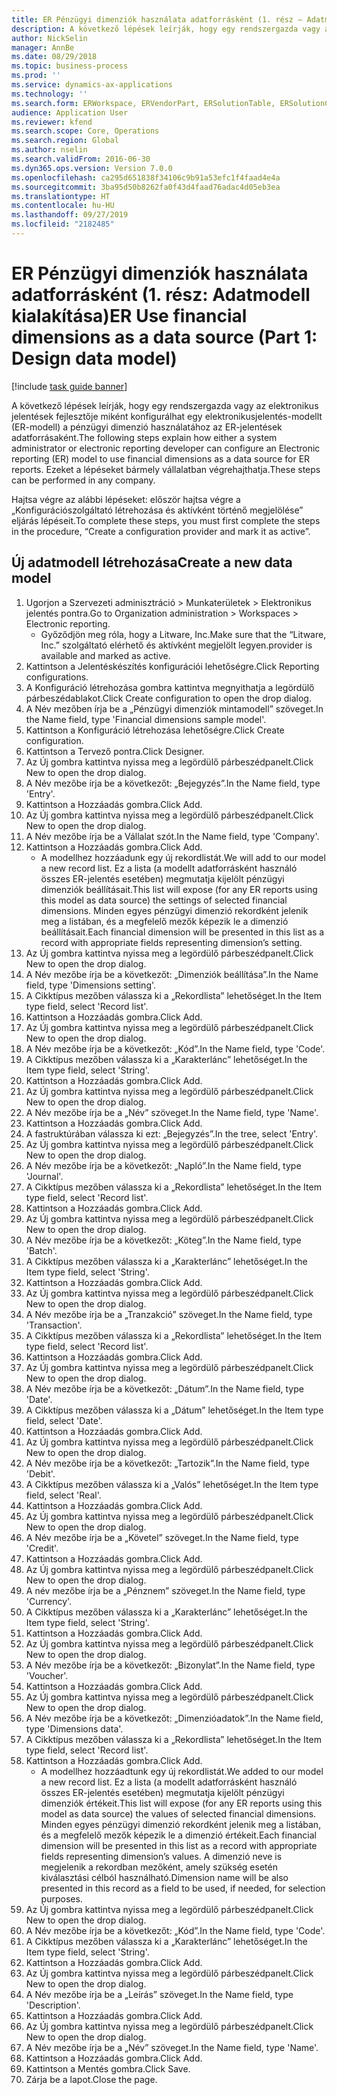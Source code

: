 ```yaml
---
title: ER Pénzügyi dimenziók használata adatforrásként (1. rész – Adatmodell kialakítása)
description: A következő lépések leírják, hogy egy rendszergazda vagy az elektronikus jelentések fejlesztője miként konfigurálhat egy elektronikusjelentés-modellt (ER-modell) a pénzügyi dimenzió használatához az ER-jelentések adatforrásaként.
author: NickSelin
manager: AnnBe
ms.date: 08/29/2018
ms.topic: business-process
ms.prod: ''
ms.service: dynamics-ax-applications
ms.technology: ''
ms.search.form: ERWorkspace, ERVendorPart, ERSolutionTable, ERSolutionCreateDropDialog, ERDataModelDesigner, ERDataModelContentsItemCreationDialog
audience: Application User
ms.reviewer: kfend
ms.search.scope: Core, Operations
ms.search.region: Global
ms.author: nselin
ms.search.validFrom: 2016-06-30
ms.dyn365.ops.version: Version 7.0.0
ms.openlocfilehash: ca295d651838f34106c9b91a53efc1f4faad4e4a
ms.sourcegitcommit: 3ba95d50b8262fa0f43d4faad76adac4d05eb3ea
ms.translationtype: HT
ms.contentlocale: hu-HU
ms.lasthandoff: 09/27/2019
ms.locfileid: "2182485"
---
```

# <a name="er-use-financial-dimensions-as-a-data-source-part-1-design-data-model"></a><span data-ttu-id="ea74b-103">ER Pénzügyi dimenziók használata adatforrásként (1. rész: Adatmodell kialakítása)</span><span class="sxs-lookup"><span data-stu-id="ea74b-103">ER Use financial dimensions as a data source (Part 1: Design data model)</span></span>

[!include [task guide banner](../../includes/task-guide-banner.md)]

<span data-ttu-id="ea74b-104">A következő lépések leírják, hogy egy rendszergazda vagy az elektronikus jelentések fejlesztője miként konfigurálhat egy elektronikusjelentés-modellt (ER-modell) a pénzügyi dimenzió használatához az ER-jelentések adatforrásaként.</span><span class="sxs-lookup"><span data-stu-id="ea74b-104">The following steps explain how either a system administrator or electronic reporting developer can configure an Electronic reporting (ER) model to use financial dimensions as a data source for ER reports.</span></span> <span data-ttu-id="ea74b-105">Ezeket a lépéseket bármely vállalatban végrehajthatja.</span><span class="sxs-lookup"><span data-stu-id="ea74b-105">These steps can be performed in any company.</span></span>

<span data-ttu-id="ea74b-106">Hajtsa végre az alábbi lépéseket: először hajtsa végre a „Konfigurációszolgáltató létrehozása és aktívként történő megjelölése” eljárás lépéseit.</span><span class="sxs-lookup"><span data-stu-id="ea74b-106">To complete these steps, you must first complete the steps in the procedure, “Create a configuration provider and mark it as active”.</span></span>


## <a name="create-a-new-data-model"></a><span data-ttu-id="ea74b-107">Új adatmodell létrehozása</span><span class="sxs-lookup"><span data-stu-id="ea74b-107">Create a new data model</span></span>
1. <span data-ttu-id="ea74b-108">Ugorjon a Szervezeti adminisztráció > Munkaterületek > Elektronikus jelentés pontra.</span><span class="sxs-lookup"><span data-stu-id="ea74b-108">Go to Organization administration > Workspaces > Electronic reporting.</span></span>
    * <span data-ttu-id="ea74b-109">Győződjön meg róla, hogy a Litware, Inc.</span><span class="sxs-lookup"><span data-stu-id="ea74b-109">Make sure that the “Litware, Inc.”</span></span> <span data-ttu-id="ea74b-110">szolgáltató elérhető és aktívként megjelölt legyen.</span><span class="sxs-lookup"><span data-stu-id="ea74b-110">provider is available and marked as active.</span></span>  
2. <span data-ttu-id="ea74b-111">Kattintson a Jelentéskészítés konfigurációi lehetőségre.</span><span class="sxs-lookup"><span data-stu-id="ea74b-111">Click Reporting configurations.</span></span>
3. <span data-ttu-id="ea74b-112">A Konfiguráció létrehozása gombra kattintva megnyithatja a legördülő párbeszédablakot.</span><span class="sxs-lookup"><span data-stu-id="ea74b-112">Click Create configuration to open the drop dialog.</span></span>
4. <span data-ttu-id="ea74b-113">A Név mezőben írja be a „Pénzügyi dimenziók mintamodell” szöveget.</span><span class="sxs-lookup"><span data-stu-id="ea74b-113">In the Name field, type 'Financial dimensions sample model'.</span></span>
5. <span data-ttu-id="ea74b-114">Kattintson a Konfiguráció létrehozása lehetőségre.</span><span class="sxs-lookup"><span data-stu-id="ea74b-114">Click Create configuration.</span></span>
6. <span data-ttu-id="ea74b-115">Kattintson a Tervező pontra.</span><span class="sxs-lookup"><span data-stu-id="ea74b-115">Click Designer.</span></span>
7. <span data-ttu-id="ea74b-116">Az Új gombra kattintva nyissa meg a legördülő párbeszédpanelt.</span><span class="sxs-lookup"><span data-stu-id="ea74b-116">Click New to open the drop dialog.</span></span>
8. <span data-ttu-id="ea74b-117">A Név mezőbe írja be a következőt: „Bejegyzés”.</span><span class="sxs-lookup"><span data-stu-id="ea74b-117">In the Name field, type 'Entry'.</span></span>
9. <span data-ttu-id="ea74b-118">Kattintson a Hozzáadás gombra.</span><span class="sxs-lookup"><span data-stu-id="ea74b-118">Click Add.</span></span>
10. <span data-ttu-id="ea74b-119">Az Új gombra kattintva nyissa meg a legördülő párbeszédpanelt.</span><span class="sxs-lookup"><span data-stu-id="ea74b-119">Click New to open the drop dialog.</span></span>
11. <span data-ttu-id="ea74b-120">A Név mezőbe írja be a Vállalat szót.</span><span class="sxs-lookup"><span data-stu-id="ea74b-120">In the Name field, type 'Company'.</span></span>
12. <span data-ttu-id="ea74b-121">Kattintson a Hozzáadás gombra.</span><span class="sxs-lookup"><span data-stu-id="ea74b-121">Click Add.</span></span>
    * <span data-ttu-id="ea74b-122">A modellhez hozzáadunk egy új rekordlistát.</span><span class="sxs-lookup"><span data-stu-id="ea74b-122">We will add to our model a new record list.</span></span> <span data-ttu-id="ea74b-123">Ez a lista (a modellt adatforrásként használó összes ER-jelentés esetében) megmutatja kijelölt pénzügyi dimenziók beállításait.</span><span class="sxs-lookup"><span data-stu-id="ea74b-123">This list will expose (for any ER reports using this model as data source) the settings of selected financial dimensions.</span></span> <span data-ttu-id="ea74b-124">Minden egyes pénzügyi dimenzió rekordként jelenik meg a listában, és a megfelelő mezők képezik le a dimenzió beállításait.</span><span class="sxs-lookup"><span data-stu-id="ea74b-124">Each financial dimension will be presented in this list as a record with appropriate fields representing dimension’s setting.</span></span>  
13. <span data-ttu-id="ea74b-125">Az Új gombra kattintva nyissa meg a legördülő párbeszédpanelt.</span><span class="sxs-lookup"><span data-stu-id="ea74b-125">Click New to open the drop dialog.</span></span>
14. <span data-ttu-id="ea74b-126">A Név mezőbe írja be a következőt: „Dimenziók beállítása”.</span><span class="sxs-lookup"><span data-stu-id="ea74b-126">In the Name field, type 'Dimensions setting'.</span></span>
15. <span data-ttu-id="ea74b-127">A Cikktípus mezőben válassza ki a „Rekordlista” lehetőséget.</span><span class="sxs-lookup"><span data-stu-id="ea74b-127">In the Item type field, select 'Record list'.</span></span>
16. <span data-ttu-id="ea74b-128">Kattintson a Hozzáadás gombra.</span><span class="sxs-lookup"><span data-stu-id="ea74b-128">Click Add.</span></span>
17. <span data-ttu-id="ea74b-129">Az Új gombra kattintva nyissa meg a legördülő párbeszédpanelt.</span><span class="sxs-lookup"><span data-stu-id="ea74b-129">Click New to open the drop dialog.</span></span>
18. <span data-ttu-id="ea74b-130">A Név mezőbe írja be a következőt: „Kód”.</span><span class="sxs-lookup"><span data-stu-id="ea74b-130">In the Name field, type 'Code'.</span></span>
19. <span data-ttu-id="ea74b-131">A Cikktípus mezőben válassza ki a „Karakterlánc” lehetőséget.</span><span class="sxs-lookup"><span data-stu-id="ea74b-131">In the Item type field, select 'String'.</span></span>
20. <span data-ttu-id="ea74b-132">Kattintson a Hozzáadás gombra.</span><span class="sxs-lookup"><span data-stu-id="ea74b-132">Click Add.</span></span>
21. <span data-ttu-id="ea74b-133">Az Új gombra kattintva nyissa meg a legördülő párbeszédpanelt.</span><span class="sxs-lookup"><span data-stu-id="ea74b-133">Click New to open the drop dialog.</span></span>
22. <span data-ttu-id="ea74b-134">A Név mezőbe írja be a „Név” szöveget.</span><span class="sxs-lookup"><span data-stu-id="ea74b-134">In the Name field, type 'Name'.</span></span>
23. <span data-ttu-id="ea74b-135">Kattintson a Hozzáadás gombra.</span><span class="sxs-lookup"><span data-stu-id="ea74b-135">Click Add.</span></span>
24. <span data-ttu-id="ea74b-136">A fastruktúrában válassza ki ezt: „Bejegyzés”.</span><span class="sxs-lookup"><span data-stu-id="ea74b-136">In the tree, select 'Entry'.</span></span>
25. <span data-ttu-id="ea74b-137">Az Új gombra kattintva nyissa meg a legördülő párbeszédpanelt.</span><span class="sxs-lookup"><span data-stu-id="ea74b-137">Click New to open the drop dialog.</span></span>
26. <span data-ttu-id="ea74b-138">A Név mezőbe írja be a következőt: „Napló”.</span><span class="sxs-lookup"><span data-stu-id="ea74b-138">In the Name field, type 'Journal'.</span></span>
27. <span data-ttu-id="ea74b-139">A Cikktípus mezőben válassza ki a „Rekordlista” lehetőséget.</span><span class="sxs-lookup"><span data-stu-id="ea74b-139">In the Item type field, select 'Record list'.</span></span>
28. <span data-ttu-id="ea74b-140">Kattintson a Hozzáadás gombra.</span><span class="sxs-lookup"><span data-stu-id="ea74b-140">Click Add.</span></span>
29. <span data-ttu-id="ea74b-141">Az Új gombra kattintva nyissa meg a legördülő párbeszédpanelt.</span><span class="sxs-lookup"><span data-stu-id="ea74b-141">Click New to open the drop dialog.</span></span>
30. <span data-ttu-id="ea74b-142">A Név mezőbe írja be a következőt: „Köteg”.</span><span class="sxs-lookup"><span data-stu-id="ea74b-142">In the Name field, type 'Batch'.</span></span>
31. <span data-ttu-id="ea74b-143">A Cikktípus mezőben válassza ki a „Karakterlánc” lehetőséget.</span><span class="sxs-lookup"><span data-stu-id="ea74b-143">In the Item type field, select 'String'.</span></span>
32. <span data-ttu-id="ea74b-144">Kattintson a Hozzáadás gombra.</span><span class="sxs-lookup"><span data-stu-id="ea74b-144">Click Add.</span></span>
33. <span data-ttu-id="ea74b-145">Az Új gombra kattintva nyissa meg a legördülő párbeszédpanelt.</span><span class="sxs-lookup"><span data-stu-id="ea74b-145">Click New to open the drop dialog.</span></span>
34. <span data-ttu-id="ea74b-146">A Név mezőbe írja be a „Tranzakció” szöveget.</span><span class="sxs-lookup"><span data-stu-id="ea74b-146">In the Name field, type 'Transaction'.</span></span>
35. <span data-ttu-id="ea74b-147">A Cikktípus mezőben válassza ki a „Rekordlista” lehetőséget.</span><span class="sxs-lookup"><span data-stu-id="ea74b-147">In the Item type field, select 'Record list'.</span></span>
36. <span data-ttu-id="ea74b-148">Kattintson a Hozzáadás gombra.</span><span class="sxs-lookup"><span data-stu-id="ea74b-148">Click Add.</span></span>
37. <span data-ttu-id="ea74b-149">Az Új gombra kattintva nyissa meg a legördülő párbeszédpanelt.</span><span class="sxs-lookup"><span data-stu-id="ea74b-149">Click New to open the drop dialog.</span></span>
38. <span data-ttu-id="ea74b-150">A Név mezőbe írja be a következőt: „Dátum”.</span><span class="sxs-lookup"><span data-stu-id="ea74b-150">In the Name field, type 'Date'.</span></span>
39. <span data-ttu-id="ea74b-151">A Cikktípus mezőben válassza ki a „Dátum” lehetőséget.</span><span class="sxs-lookup"><span data-stu-id="ea74b-151">In the Item type field, select 'Date'.</span></span>
40. <span data-ttu-id="ea74b-152">Kattintson a Hozzáadás gombra.</span><span class="sxs-lookup"><span data-stu-id="ea74b-152">Click Add.</span></span>
41. <span data-ttu-id="ea74b-153">Az Új gombra kattintva nyissa meg a legördülő párbeszédpanelt.</span><span class="sxs-lookup"><span data-stu-id="ea74b-153">Click New to open the drop dialog.</span></span>
42. <span data-ttu-id="ea74b-154">A Név mezőbe írja be a következőt: „Tartozik”.</span><span class="sxs-lookup"><span data-stu-id="ea74b-154">In the Name field, type 'Debit'.</span></span>
43. <span data-ttu-id="ea74b-155">A Cikktípus mezőben válassza ki a „Valós” lehetőséget.</span><span class="sxs-lookup"><span data-stu-id="ea74b-155">In the Item type field, select 'Real'.</span></span>
44. <span data-ttu-id="ea74b-156">Kattintson a Hozzáadás gombra.</span><span class="sxs-lookup"><span data-stu-id="ea74b-156">Click Add.</span></span>
45. <span data-ttu-id="ea74b-157">Az Új gombra kattintva nyissa meg a legördülő párbeszédpanelt.</span><span class="sxs-lookup"><span data-stu-id="ea74b-157">Click New to open the drop dialog.</span></span>
46. <span data-ttu-id="ea74b-158">A Név mezőbe írja be a „Követel” szöveget.</span><span class="sxs-lookup"><span data-stu-id="ea74b-158">In the Name field, type 'Credit'.</span></span>
47. <span data-ttu-id="ea74b-159">Kattintson a Hozzáadás gombra.</span><span class="sxs-lookup"><span data-stu-id="ea74b-159">Click Add.</span></span>
48. <span data-ttu-id="ea74b-160">Az Új gombra kattintva nyissa meg a legördülő párbeszédpanelt.</span><span class="sxs-lookup"><span data-stu-id="ea74b-160">Click New to open the drop dialog.</span></span>
49. <span data-ttu-id="ea74b-161">A név mezőbe írja be a „Pénznem” szöveget.</span><span class="sxs-lookup"><span data-stu-id="ea74b-161">In the Name field, type 'Currency'.</span></span>
50. <span data-ttu-id="ea74b-162">A Cikktípus mezőben válassza ki a „Karakterlánc” lehetőséget.</span><span class="sxs-lookup"><span data-stu-id="ea74b-162">In the Item type field, select 'String'.</span></span>
51. <span data-ttu-id="ea74b-163">Kattintson a Hozzáadás gombra.</span><span class="sxs-lookup"><span data-stu-id="ea74b-163">Click Add.</span></span>
52. <span data-ttu-id="ea74b-164">Az Új gombra kattintva nyissa meg a legördülő párbeszédpanelt.</span><span class="sxs-lookup"><span data-stu-id="ea74b-164">Click New to open the drop dialog.</span></span>
53. <span data-ttu-id="ea74b-165">A Név mezőbe írja be a következőt: „Bizonylat”.</span><span class="sxs-lookup"><span data-stu-id="ea74b-165">In the Name field, type 'Voucher'.</span></span>
54. <span data-ttu-id="ea74b-166">Kattintson a Hozzáadás gombra.</span><span class="sxs-lookup"><span data-stu-id="ea74b-166">Click Add.</span></span>
55. <span data-ttu-id="ea74b-167">Az Új gombra kattintva nyissa meg a legördülő párbeszédpanelt.</span><span class="sxs-lookup"><span data-stu-id="ea74b-167">Click New to open the drop dialog.</span></span>
56. <span data-ttu-id="ea74b-168">A Név mezőbe írja be a következőt: „Dimenzióadatok”.</span><span class="sxs-lookup"><span data-stu-id="ea74b-168">In the Name field, type 'Dimensions data'.</span></span>
57. <span data-ttu-id="ea74b-169">A Cikktípus mezőben válassza ki a „Rekordlista” lehetőséget.</span><span class="sxs-lookup"><span data-stu-id="ea74b-169">In the Item type field, select 'Record list'.</span></span>
58. <span data-ttu-id="ea74b-170">Kattintson a Hozzáadás gombra.</span><span class="sxs-lookup"><span data-stu-id="ea74b-170">Click Add.</span></span>
    * <span data-ttu-id="ea74b-171">A modellhez hozzáadtunk egy új rekordlistát.</span><span class="sxs-lookup"><span data-stu-id="ea74b-171">We added to our model a new record list.</span></span> <span data-ttu-id="ea74b-172">Ez a lista (a modellt adatforrásként használó összes ER-jelentés esetében) megmutatja kijelölt pénzügyi dimenziók értékeit.</span><span class="sxs-lookup"><span data-stu-id="ea74b-172">This list will expose (for any ER reports using this model as data source) the values of selected financial dimensions.</span></span> <span data-ttu-id="ea74b-173">Minden egyes pénzügyi dimenzió rekordként jelenik meg a listában, és a megfelelő mezők képezik le a dimenzió értékeit.</span><span class="sxs-lookup"><span data-stu-id="ea74b-173">Each financial dimension will be presented in this list as a record with appropriate fields representing dimension’s values.</span></span> <span data-ttu-id="ea74b-174">A dimenzió neve is megjelenik a rekordban mezőként, amely szükség esetén kiválasztási célból használható.</span><span class="sxs-lookup"><span data-stu-id="ea74b-174">Dimension name will be also presented in this record as a field to be used, if needed, for selection purposes.</span></span>  
59. <span data-ttu-id="ea74b-175">Az Új gombra kattintva nyissa meg a legördülő párbeszédpanelt.</span><span class="sxs-lookup"><span data-stu-id="ea74b-175">Click New to open the drop dialog.</span></span>
60. <span data-ttu-id="ea74b-176">A Név mezőbe írja be a következőt: „Kód”.</span><span class="sxs-lookup"><span data-stu-id="ea74b-176">In the Name field, type 'Code'.</span></span>
61. <span data-ttu-id="ea74b-177">A Cikktípus mezőben válassza ki a „Karakterlánc” lehetőséget.</span><span class="sxs-lookup"><span data-stu-id="ea74b-177">In the Item type field, select 'String'.</span></span>
62. <span data-ttu-id="ea74b-178">Kattintson a Hozzáadás gombra.</span><span class="sxs-lookup"><span data-stu-id="ea74b-178">Click Add.</span></span>
63. <span data-ttu-id="ea74b-179">Az Új gombra kattintva nyissa meg a legördülő párbeszédpanelt.</span><span class="sxs-lookup"><span data-stu-id="ea74b-179">Click New to open the drop dialog.</span></span>
64. <span data-ttu-id="ea74b-180">A Név mezőbe írja be a „Leírás” szöveget.</span><span class="sxs-lookup"><span data-stu-id="ea74b-180">In the Name field, type 'Description'.</span></span>
65. <span data-ttu-id="ea74b-181">Kattintson a Hozzáadás gombra.</span><span class="sxs-lookup"><span data-stu-id="ea74b-181">Click Add.</span></span>
66. <span data-ttu-id="ea74b-182">Az Új gombra kattintva nyissa meg a legördülő párbeszédpanelt.</span><span class="sxs-lookup"><span data-stu-id="ea74b-182">Click New to open the drop dialog.</span></span>
67. <span data-ttu-id="ea74b-183">A Név mezőbe írja be a „Név” szöveget.</span><span class="sxs-lookup"><span data-stu-id="ea74b-183">In the Name field, type 'Name'.</span></span>
68. <span data-ttu-id="ea74b-184">Kattintson a Hozzáadás gombra.</span><span class="sxs-lookup"><span data-stu-id="ea74b-184">Click Add.</span></span>
69. <span data-ttu-id="ea74b-185">Kattintson a Mentés gombra.</span><span class="sxs-lookup"><span data-stu-id="ea74b-185">Click Save.</span></span>
70. <span data-ttu-id="ea74b-186">Zárja be a lapot.</span><span class="sxs-lookup"><span data-stu-id="ea74b-186">Close the page.</span></span>

